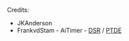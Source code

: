 ﻿Credits:
- JKAnderson
- FrankvdStam - AiTimer - 
[DSR](https://github.com/FrankvdStam/DSR-Gadget/commit/80e0ef0a910ca87cbe61f17be947d5901b82e37c) 
/
[PTDE](https://github.com/FrankvdStam/DS-Gadget/commit/700f90fa430691ac6d6b4320972216d79f56a93a) 
